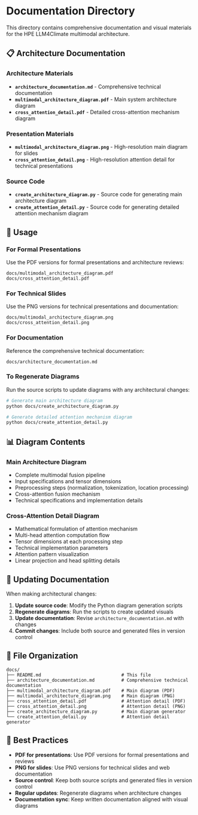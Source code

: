 # Documentation Directory

This directory contains comprehensive documentation and visual materials for the HPE LLM4Climate multimodal architecture.

## 📋 Architecture Documentation

### **Architecture Materials**
- **`architecture_documentation.md`** - Comprehensive technical documentation
- **`multimodal_architecture_diagram.pdf`** - Main system architecture diagram
- **`cross_attention_detail.pdf`** - Detailed cross-attention mechanism diagram

### **Presentation Materials**
- **`multimodal_architecture_diagram.png`** - High-resolution main diagram for slides
- **`cross_attention_detail.png`** - High-resolution attention detail for technical presentations

### **Source Code**
- **`create_architecture_diagram.py`** - Source code for generating main architecture diagram
- **`create_attention_detail.py`** - Source code for generating detailed attention mechanism diagram

## 🎯 Usage

### For Formal Presentations
Use the PDF versions for formal presentations and architecture reviews:
```
docs/multimodal_architecture_diagram.pdf
docs/cross_attention_detail.pdf
```

### For Technical Slides
Use the PNG versions for technical presentations and documentation:
```
docs/multimodal_architecture_diagram.png
docs/cross_attention_detail.png
```

### For Documentation
Reference the comprehensive technical documentation:
```
docs/architecture_documentation.md
```

### To Regenerate Diagrams
Run the source scripts to update diagrams with any architectural changes:
```bash
# Generate main architecture diagram
python docs/create_architecture_diagram.py

# Generate detailed attention mechanism diagram
python docs/create_attention_detail.py
```

## 📊 Diagram Contents

### Main Architecture Diagram
- Complete multimodal fusion pipeline
- Input specifications and tensor dimensions
- Preprocessing steps (normalization, tokenization, location processing)
- Cross-attention fusion mechanism
- Technical specifications and implementation details

### Cross-Attention Detail Diagram
- Mathematical formulation of attention mechanism
- Multi-head attention computation flow
- Tensor dimensions at each processing step
- Technical implementation parameters
- Attention pattern visualization
- Linear projection and head splitting details

## 🔄 Updating Documentation

When making architectural changes:

1. **Update source code**: Modify the Python diagram generation scripts
2. **Regenerate diagrams**: Run the scripts to create updated visuals
3. **Update documentation**: Revise `architecture_documentation.md` with changes
4. **Commit changes**: Include both source and generated files in version control

## 📁 File Organization

```
docs/
├── README.md                              # This file
├── architecture_documentation.md          # Comprehensive technical documentation
├── multimodal_architecture_diagram.pdf    # Main diagram (PDF)
├── multimodal_architecture_diagram.png    # Main diagram (PNG)
├── cross_attention_detail.pdf             # Attention detail (PDF)
├── cross_attention_detail.png             # Attention detail (PNG)
├── create_architecture_diagram.py         # Main diagram generator
└── create_attention_detail.py             # Attention detail generator
```

## 🎯 Best Practices

- **PDF for presentations**: Use PDF versions for formal presentations and reviews
- **PNG for slides**: Use PNG versions for technical slides and web documentation
- **Source control**: Keep both source scripts and generated files in version control
- **Regular updates**: Regenerate diagrams when architecture changes
- **Documentation sync**: Keep written documentation aligned with visual diagrams
